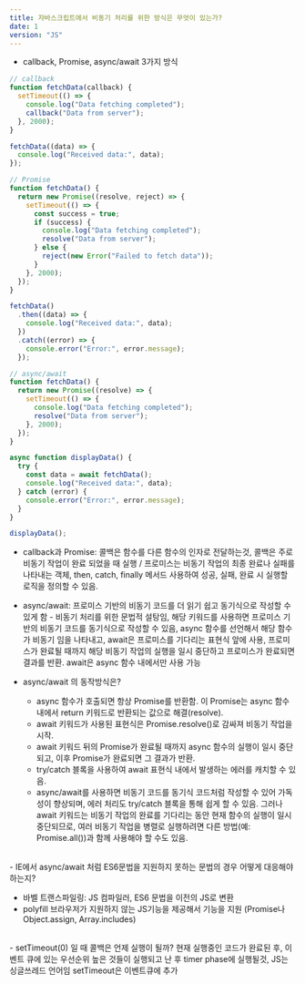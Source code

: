 ```yaml
---
title: 자바스크립트에서 비동기 처리를 위한 방식은 무엇이 있는가?
date: 1
version: "JS"
---
```


- callback, Promise, async/await 3가지 방식

```javascript
// callback
function fetchData(callback) {
  setTimeout(() => {
    console.log("Data fetching completed");
    callback("Data from server");
  }, 2000);
}

fetchData((data) => {
  console.log("Received data:", data);
});
```

```javascript
// Promise
function fetchData() {
  return new Promise((resolve, reject) => {
    setTimeout(() => {
      const success = true;
      if (success) {
        console.log("Data fetching completed");
        resolve("Data from server");
      } else {
        reject(new Error("Failed to fetch data"));
      }
    }, 2000);
  });
}

fetchData()
  .then((data) => {
    console.log("Received data:", data);
  })
  .catch((error) => {
    console.error("Error:", error.message);
  });
```

```javascript
// async/await
function fetchData() {
  return new Promise((resolve) => {
    setTimeout(() => {
      console.log("Data fetching completed");
      resolve("Data from server");
    }, 2000);
  });
}

async function displayData() {
  try {
    const data = await fetchData();
    console.log("Received data:", data);
  } catch (error) {
    console.error("Error:", error.message);
  }
}

displayData();
```

- callback과 Promise: 콜백은 함수를 다른 함수의 인자로 전달하는것, 콜백은 주로 비동기 작업이 완료 되었을 때 실행 / 프로미스는 비동기 작업의 최종 완료나 실패를 나타내는 객체, then, catch, finally 메서드 사용하여 성공, 실패, 완료 시 실행할 로직을 정의할 수 있음.
- async/await: 프로미스 기반의 비동기 코드를 더 읽기 쉽고 동기식으로 작성할 수 있게 함 - 비동기 처리를 위한 문법적 설탕임, 해당 키워드를 사용하면 프로미스 기반의 비동기 코드를 동기식으로 작성할 수 있음, async 함수를 선언해서 해당 함수가 비동기 임을 나타내고, await은 프로미스를 기다리는 표현식 앞에 사용, 프로미스가 완료될 때까지 해당 비동기 작업의 실행을 일시 중단하고 프로미스가 완료되면 결과를 반환. await은 async 함수 내에서만 사용 가능
- async/await 의 동작방식은?

  - async 함수가 호출되면 항상 Promise를 반환함. 이 Promise는 async 함수 내에서 return 키워드로 반환되는 값으로 해결(resolve).
  - await 키워드가 사용된 표현식은 Promise.resolve()로 감싸져 비동기 작업을 시작.
  - await 키워드 뒤의 Promise가 완료될 때까지 async 함수의 실행이 일시 중단되고, 이후 Promise가 완료되면 그 결과가 반환.
  - try/catch 블록을 사용하여 await 표현식 내에서 발생하는 에러를 캐치할 수 있음.
  - async/await를 사용하면 비동기 코드를 동기식 코드처럼 작성할 수 있어 가독성이 향상되며, 에러 처리도 try/catch 블록을 통해 쉽게 할 수 있음. 그러나 await 키워드는 비동기 작업의 완료를 기다리는 동안 현재 함수의 실행이 일시 중단되므로, 여러 비동기 작업을 병렬로 실행하려면 다른 방법(예: Promise.all())과 함께 사용해야 할 수도 있음.

<br/>
- IE에서 async/await 처럼 ES6문법을 지원하지 못하는 문법의 경우 어떻게 대응해야 하는지?

- 바벨 트랜스파일링: JS 컴파일러, ES6 문법을 이전의 JS로 변환
- polyfill 브라우저가 지원하지 않는 JS기능을 제공해서 기능을 지원 (Promise나 Object.assign, Array.includes)

<br/>
- setTimeout(0) 일 때 콜백은 언제 실행이 될까?
	현재 실행중인 코드가 완료된 후, 이벤트 큐에 있는 우선순위 높은 것들이 실행되고 난 후 timer phase에 실행될것, JS는 싱글쓰레드 언어임 setTimeout은 이벤트큐에 추가
